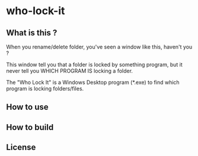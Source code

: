 # who-lock-it

## What is this ?

When you rename/delete folder, you've seen a window like this, haven't you ?



This window tell you that a folder is locked by something program, but it never tell you WHICH PROGRAM IS locking a folder.

The "Who Lock It" is a Windows Desktop program (*.exe) to find which program is locking folders/files.

## How to use

## How to build

## License
